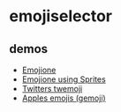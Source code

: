 # emojiselector

## demos
* [Emojione](http://lotterfriends.github.io/emojiselector/demos/emojione.html) 
* [Emojione using Sprites](http://lotterfriends.github.io/emojiselector/demos/emojione-sprite.html) 
* [Twitters twemoji](http://lotterfriends.github.io/emojiselector/demos/twemoji.html)
* [Apples emojis (gemoji)](http://lotterfriends.github.io/emojiselector/demos/gemoji.html)
